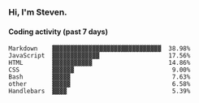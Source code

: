 ### Hi, I'm Steven.

#### Coding activity (past 7 days)
```
Markdown    ▓▓▓▓▓▓▓▓▓▓▓▓▓▓▓▓▓▓▓▓▓▓▓▓▓▓▓▓▓▓  38.98%
JavaScript  ▓▓▓▓▓▓▓▓▓▓▓▓▓                   17.56%
HTML        ▓▓▓▓▓▓▓▓▓▓▓                     14.86%
CSS         ▓▓▓▓▓▓                           9.00%
Bash        ▓▓▓▓▓                            7.63%
other       ▓▓▓▓▓                            6.58%
Handlebars  ▓▓▓▓                             5.39%
```
